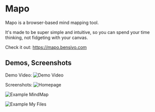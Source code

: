 # Mapo
Mapo is a browser-based mind mapping tool. 

It's made to be super simple and intuitive, so you can spend your time thinking, not fidgeting with your canvas.


Check it out: https://mapo.bensivo.com


## Demos, Screenshots

Demo Video:
![Demo Video](./docs/media/mapo-demo-basic.gif)

Screenshots:
![Homepage](./docs/media/mapo-example-homepage.png)

![Example MindMap](./docs/media/mapo-example-mindmap.png)

![Example My Files](./docs/media/mapo-example-my-files.png)

